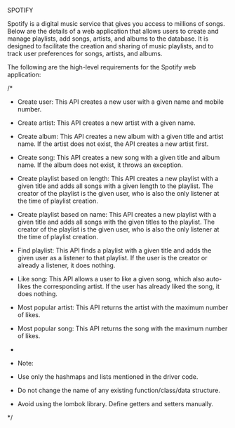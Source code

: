 SPOTIFY

Spotify is a digital music service that gives you access to millions of songs. Below are the details of a web application that allows users to create and manage playlists, add songs, artists, and albums to the database. It is designed to facilitate the creation and sharing of music playlists, and to track user preferences for songs, artists, and albums.

The following are the high-level requirements for the Spotify web application:

/*

*   Create user: This API creates a new user with a given name and mobile number.
*   Create artist: This API creates a new artist with a given name.
*    Create album: This API creates a new album with a given title and artist name. If the artist does not exist, the API creates a new artist first.
*   Create song: This API creates a new song with a given title and album name. If the album does not exist, it throws an exception.
*   Create playlist based on length: This API creates a new playlist with a given title and adds all songs with a given length to the playlist. The creator of the playlist is the given user, who is also the only listener at the time of playlist creation.
*   Create playlist based on name: This API creates a new playlist with a given title and adds all songs with the given titles to the playlist. The creator of the playlist is the given user, who is also the only listener at the time of playlist creation.
*   Find playlist: This API finds a playlist with a given title and adds the given user as a listener to that playlist. If the user is the creator or already a listener, it does nothing.
*   Like song: This API allows a user to like a given song, which also auto-likes the corresponding artist. If the user has already liked the song, it does nothing.
*   Most popular artist: This API returns the artist with the maximum number of likes.
*   Most popular song: This API returns the song with the maximum number of likes.
 *
 * Note:

*   Use only the hashmaps and lists mentioned in the driver code.
*   Do not change the name of any existing function/class/data structure.
*   Avoid using the lombok library. Define getters and setters manually.

 */
